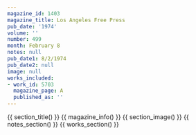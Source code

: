 ```yaml
---
magazine_id: 1403
magazine_title: Los Angeles Free Press
pub_date: '1974'
volume: ''
number: 499
month: February 8
notes: null
pub_date1: 8/2/1974
pub_date2: null
image: null
works_included:
- work_id: 5703
  magazine_page: A
  published_as: ''
---
```


{{ section_title() }}
{{ magazine_info() }}
{{ section_image() }}
{{ notes_section() }}
{{ works_section() }}
